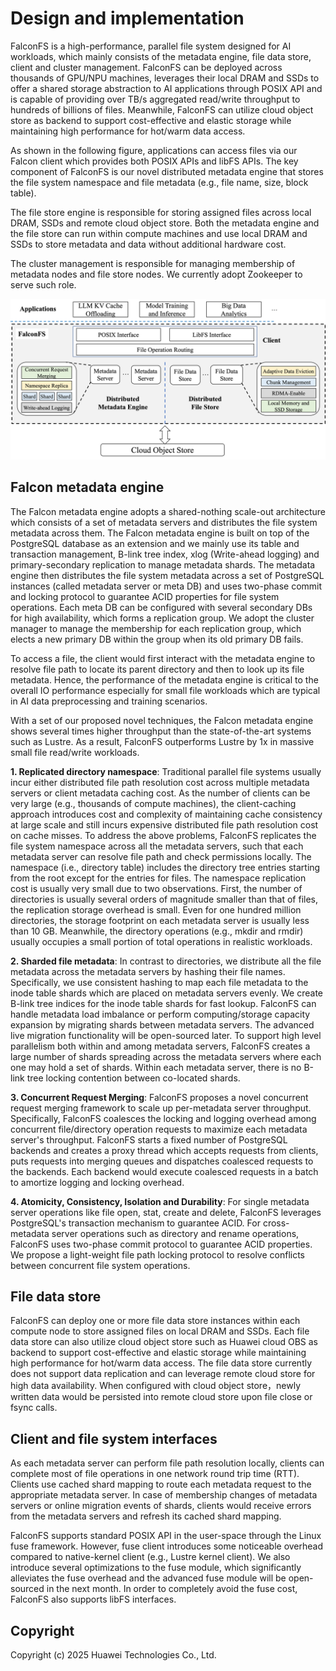 # Design and implementation

FalconFS is a high-performance, parallel file system designed for AI workloads, which mainly consists of the metadata engine, file data store, client and cluster management. FalconFS can be deployed across thousands of GPU/NPU machines, leverages their local DRAM and SSDs to offer a shared storage abstraction to AI applications through POSIX API and is capable of providing over TB/s aggregated read/write throughput to hundreds of billions of files. Meanwhile, FalconFS can utilize cloud object store as backend to support cost-effective and elastic storage while maintaining high performance for hot/warm data access.

As shown in the following figure, applications can access files via our Falcon client which provides both POSIX APIs and libFS APIs. The key component of FalconFS is our novel distributed metadata engine that stores the file system namespace and file metadata (e.g., file name, size, block table).

The file store engine is responsible for storing assigned files across local DRAM, SSDs and remote cloud object store. Both the metadata engine and the file store can run within compute machines and use local DRAM and SSDs to store metadata and data without additional hardware cost.

The cluster management is responsible for managing membership of metadata nodes and file store nodes. We currently adopt Zookeeper to serve such role.

![FalconFS Architecture](images/architecture.png)

## Falcon metadata engine
The Falcon metadata engine adopts a shared-nothing scale-out architecture which consists of a set of metadata servers and distributes the file system metadata across them. The Falcon metadata engine is built on top of the PostgreSQL database as an extension and we mainly use its table and transaction management, B-link tree index, xlog (Write-ahead logging) and primary-secondary replication to manage metadata shards.  The metadata engine then distributes the file system metadata across a set of PostgreSQL instances (called metadata server or meta DB) and uses two-phase commit and locking protocol to guarantee ACID properties for file system operations. Each meta DB can be configured with several secondary DBs for high availability, which forms a replication group. We adopt the cluster manager to manage the membership for each replication group, which elects a new primary DB within the group when its old primary DB fails.

To access a file, the client would first interact with the metadata engine to resolve file path to locate its parent directory and then to look up its file metadata. Hence, the performance of the metadata engine is critical to the overall IO performance especially for small file workloads which are typical in AI data preprocessing and training scenarios.

With a set of our proposed novel techniques, the Falcon metadata engine shows several times higher throughput than the state-of-the-art systems such as Lustre. As a result, FalconFS outperforms Lustre by 1x in massive small file read/write workloads.

**1. Replicated directory namespace**: 
Traditional parallel file systems usually incur either distributed file path resolution cost across multiple metadata servers or client metadata caching cost. As the number of clients can be very large (e.g., thousands of compute machines), the client-caching approach introduces cost and complexity of maintaining cache consistency at large scale and still incurs expensive distributed file path resolution cost on cache misses. To address the above problems, FalconFS replicates the file system namespace across all the metadata servers, such that each metadata server can resolve file path and check permissions locally. The namespace (i.e., directory table) includes the directory tree entries starting from the root except for the entries for files. The namespace replication cost is usually very small due to two observations. First, the number of directories is usually several orders of magnitude smaller than that of files, the replication storage overhead is small. Even for one hundred million directories, the storage footprint on each metadata server is usually less than 10 GB. Meanwhile, the directory operations (e.g., mkdir and rmdir) usually occupies a small portion of total operations in realistic workloads.

**2. Sharded file metadata**: 
In contrast to directories, we distribute all the file metadata across the metadata servers by hashing their file names. Specifically, we use consistent hashing to map each file metadata to the inode table shards which are placed on metadata servers evenly. We create B-link tree indices for the inode table shards for fast lookup. FalconFS can handle metadata load imbalance or perform computing/storage capacity expansion by migrating shards between metadata servers. The advanced live migration functionality will be open-sourced later. To support high level parallelism both within and among metadata servers, FalconFS creates a large number of shards spreading across the metadata servers where each one may hold a set of shards. Within each metadata server, there is no B-link tree locking contention between co-located shards.

**3. Concurrent Request Merging**: 
FalconFS proposes a novel concurrent request merging framework to scale up per-metadata server throughput. Specifically, FalconFS coalesces the locking and logging overhead among concurrent file/directory operation requests to maximize each metadata server's throughput. FalconFS starts a fixed number of PostgreSQL backends and creates a proxy thread which accepts requests from clients, puts requests into merging queues and dispatches coalesced requests to the backends. Each backend would execute coalesced requests in a batch to amortize logging and locking overhead.

**4. Atomicity, Consistency, Isolation and Durability**: 
For single metadata server operations like file open, stat, create and delete, FalconFS leverages PostgreSQL's transaction mechanism to guarantee ACID. For cross-metadata server operations such as directory and rename operations, FalconFS uses two-phase commit protocol to guarantee ACID properties. We propose a light-weight file path locking protocol to resolve conflicts between concurrent file system operations.

## File data store

FalconFS can deploy one or more file data store instances within each compute node to store assigned files on local DRAM and SSDs. Each file data store can also utilize cloud object store such as Huawei cloud OBS as backend to support cost-effective and elastic storage while maintaining high performance for hot/warm data access. The file data store currently does not support data replication and can leverage remote cloud store for high data availability. When configured with cloud object store，newly written data would be persisted into remote cloud store upon file close or fsync calls.

## Client and file system interfaces

As each metadata server can perform file path resolution locally, clients can complete most of file operations in one network round trip time (RTT).  Clients use cached shard mapping to route each metadata request to the appropriate metadata server. In case of membership changes of metadata servers or online migration events of shards, clients would receive errors from the metadata servers and refresh its cached shard mapping.

FalconFS supports standard POSIX API in the user-space through the Linux fuse framework. However, fuse client introduces some noticeable overhead compared to native-kernel client (e.g., Lustre kernel client). We also introduce several optimizations to the fuse module, which significantly alleviates the fuse overhead and the advanced fuse module will be open-sourced in the next month. In order to completely avoid the fuse cost, FalconFS also supports libFS interfaces.


## Copyright
Copyright (c) 2025 Huawei Technologies Co., Ltd.
